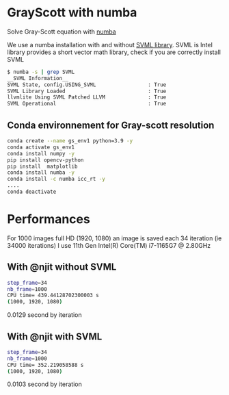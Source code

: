 # GrayScott with numba

Solve Gray-Scott equation with [numba](https://numba.readthedocs.io/en/stable/)

We use a numba installation with and without [SVML library](https://numba.pydata.org/numba-doc/latest/user/performance-tips.html#intel-svml). SVML is Intel library provides a short vector math library, check if you are correctly install SVML

```bash
$ numba -s | grep SVML
__SVML Information__
SVML State, config.USING_SVML                 : True
SVML Library Loaded                           : True
llvmlite Using SVML Patched LLVM              : True
SVML Operational                              : True
```

## Conda environnement for Gray-scott resolution

```bash
conda create --name gs_env1 python=3.9 -y
conda activate gs_env1
conda install numpy -y 
pip install opencv-python
pip install  matplotlib
conda install numba -y 
conda install -c numba icc_rt -y
....
conda deactivate
```


# Performances

For 1000 images full HD (1920, 1080) an image is saved each 34 iteration (ie 34000 iterations)
I use 11th Gen Intel(R) Core(TM) i7-1165G7 @ 2.80GHz


## With @njit without SVML

```bash
step_frame=34
nb_frame=1000
CPU time= 439.44128702300003 s
(1000, 1920, 1080)
```

0.0129 second by iteration

## With @njit with SVML

```bash
step_frame=34
nb_frame=1000
CPU time= 352.219058588 s
(1000, 1920, 1080)
```

0.0103 second by iteration

